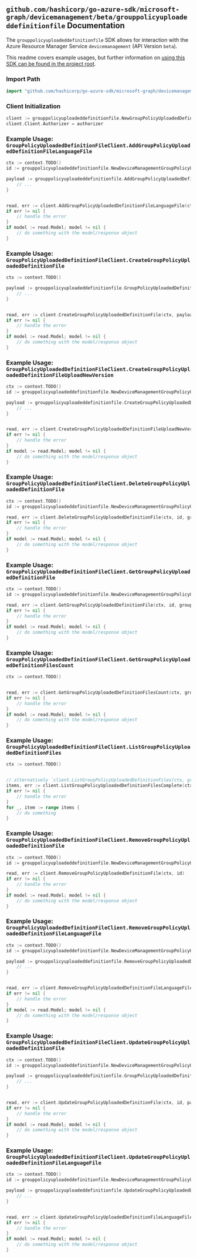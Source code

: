 
## `github.com/hashicorp/go-azure-sdk/microsoft-graph/devicemanagement/beta/grouppolicyuploadeddefinitionfile` Documentation

The `grouppolicyuploadeddefinitionfile` SDK allows for interaction with the Azure Resource Manager Service `devicemanagement` (API Version `beta`).

This readme covers example usages, but further information on [using this SDK can be found in the project root](https://github.com/hashicorp/go-azure-sdk/tree/main/docs).

### Import Path

```go
import "github.com/hashicorp/go-azure-sdk/microsoft-graph/devicemanagement/beta/grouppolicyuploadeddefinitionfile"
```


### Client Initialization

```go
client := grouppolicyuploadeddefinitionfile.NewGroupPolicyUploadedDefinitionFileClientWithBaseURI("https://management.azure.com")
client.Client.Authorizer = authorizer
```


### Example Usage: `GroupPolicyUploadedDefinitionFileClient.AddGroupPolicyUploadedDefinitionFileLanguageFile`

```go
ctx := context.TODO()
id := grouppolicyuploadeddefinitionfile.NewDeviceManagementGroupPolicyUploadedDefinitionFileID("groupPolicyUploadedDefinitionFileIdValue")

payload := grouppolicyuploadeddefinitionfile.AddGroupPolicyUploadedDefinitionFileLanguageFileRequest{
	// ...
}


read, err := client.AddGroupPolicyUploadedDefinitionFileLanguageFile(ctx, id, payload)
if err != nil {
	// handle the error
}
if model := read.Model; model != nil {
	// do something with the model/response object
}
```


### Example Usage: `GroupPolicyUploadedDefinitionFileClient.CreateGroupPolicyUploadedDefinitionFile`

```go
ctx := context.TODO()

payload := grouppolicyuploadeddefinitionfile.GroupPolicyUploadedDefinitionFile{
	// ...
}


read, err := client.CreateGroupPolicyUploadedDefinitionFile(ctx, payload)
if err != nil {
	// handle the error
}
if model := read.Model; model != nil {
	// do something with the model/response object
}
```


### Example Usage: `GroupPolicyUploadedDefinitionFileClient.CreateGroupPolicyUploadedDefinitionFileUploadNewVersion`

```go
ctx := context.TODO()
id := grouppolicyuploadeddefinitionfile.NewDeviceManagementGroupPolicyUploadedDefinitionFileID("groupPolicyUploadedDefinitionFileIdValue")

payload := grouppolicyuploadeddefinitionfile.CreateGroupPolicyUploadedDefinitionFileUploadNewVersionRequest{
	// ...
}


read, err := client.CreateGroupPolicyUploadedDefinitionFileUploadNewVersion(ctx, id, payload)
if err != nil {
	// handle the error
}
if model := read.Model; model != nil {
	// do something with the model/response object
}
```


### Example Usage: `GroupPolicyUploadedDefinitionFileClient.DeleteGroupPolicyUploadedDefinitionFile`

```go
ctx := context.TODO()
id := grouppolicyuploadeddefinitionfile.NewDeviceManagementGroupPolicyUploadedDefinitionFileID("groupPolicyUploadedDefinitionFileIdValue")

read, err := client.DeleteGroupPolicyUploadedDefinitionFile(ctx, id, grouppolicyuploadeddefinitionfile.DefaultDeleteGroupPolicyUploadedDefinitionFileOperationOptions())
if err != nil {
	// handle the error
}
if model := read.Model; model != nil {
	// do something with the model/response object
}
```


### Example Usage: `GroupPolicyUploadedDefinitionFileClient.GetGroupPolicyUploadedDefinitionFile`

```go
ctx := context.TODO()
id := grouppolicyuploadeddefinitionfile.NewDeviceManagementGroupPolicyUploadedDefinitionFileID("groupPolicyUploadedDefinitionFileIdValue")

read, err := client.GetGroupPolicyUploadedDefinitionFile(ctx, id, grouppolicyuploadeddefinitionfile.DefaultGetGroupPolicyUploadedDefinitionFileOperationOptions())
if err != nil {
	// handle the error
}
if model := read.Model; model != nil {
	// do something with the model/response object
}
```


### Example Usage: `GroupPolicyUploadedDefinitionFileClient.GetGroupPolicyUploadedDefinitionFilesCount`

```go
ctx := context.TODO()


read, err := client.GetGroupPolicyUploadedDefinitionFilesCount(ctx, grouppolicyuploadeddefinitionfile.DefaultGetGroupPolicyUploadedDefinitionFilesCountOperationOptions())
if err != nil {
	// handle the error
}
if model := read.Model; model != nil {
	// do something with the model/response object
}
```


### Example Usage: `GroupPolicyUploadedDefinitionFileClient.ListGroupPolicyUploadedDefinitionFiles`

```go
ctx := context.TODO()


// alternatively `client.ListGroupPolicyUploadedDefinitionFiles(ctx, grouppolicyuploadeddefinitionfile.DefaultListGroupPolicyUploadedDefinitionFilesOperationOptions())` can be used to do batched pagination
items, err := client.ListGroupPolicyUploadedDefinitionFilesComplete(ctx, grouppolicyuploadeddefinitionfile.DefaultListGroupPolicyUploadedDefinitionFilesOperationOptions())
if err != nil {
	// handle the error
}
for _, item := range items {
	// do something
}
```


### Example Usage: `GroupPolicyUploadedDefinitionFileClient.RemoveGroupPolicyUploadedDefinitionFile`

```go
ctx := context.TODO()
id := grouppolicyuploadeddefinitionfile.NewDeviceManagementGroupPolicyUploadedDefinitionFileID("groupPolicyUploadedDefinitionFileIdValue")

read, err := client.RemoveGroupPolicyUploadedDefinitionFile(ctx, id)
if err != nil {
	// handle the error
}
if model := read.Model; model != nil {
	// do something with the model/response object
}
```


### Example Usage: `GroupPolicyUploadedDefinitionFileClient.RemoveGroupPolicyUploadedDefinitionFileLanguageFile`

```go
ctx := context.TODO()
id := grouppolicyuploadeddefinitionfile.NewDeviceManagementGroupPolicyUploadedDefinitionFileID("groupPolicyUploadedDefinitionFileIdValue")

payload := grouppolicyuploadeddefinitionfile.RemoveGroupPolicyUploadedDefinitionFileLanguageFileRequest{
	// ...
}


read, err := client.RemoveGroupPolicyUploadedDefinitionFileLanguageFile(ctx, id, payload)
if err != nil {
	// handle the error
}
if model := read.Model; model != nil {
	// do something with the model/response object
}
```


### Example Usage: `GroupPolicyUploadedDefinitionFileClient.UpdateGroupPolicyUploadedDefinitionFile`

```go
ctx := context.TODO()
id := grouppolicyuploadeddefinitionfile.NewDeviceManagementGroupPolicyUploadedDefinitionFileID("groupPolicyUploadedDefinitionFileIdValue")

payload := grouppolicyuploadeddefinitionfile.GroupPolicyUploadedDefinitionFile{
	// ...
}


read, err := client.UpdateGroupPolicyUploadedDefinitionFile(ctx, id, payload)
if err != nil {
	// handle the error
}
if model := read.Model; model != nil {
	// do something with the model/response object
}
```


### Example Usage: `GroupPolicyUploadedDefinitionFileClient.UpdateGroupPolicyUploadedDefinitionFileLanguageFile`

```go
ctx := context.TODO()
id := grouppolicyuploadeddefinitionfile.NewDeviceManagementGroupPolicyUploadedDefinitionFileID("groupPolicyUploadedDefinitionFileIdValue")

payload := grouppolicyuploadeddefinitionfile.UpdateGroupPolicyUploadedDefinitionFileLanguageFileRequest{
	// ...
}


read, err := client.UpdateGroupPolicyUploadedDefinitionFileLanguageFile(ctx, id, payload)
if err != nil {
	// handle the error
}
if model := read.Model; model != nil {
	// do something with the model/response object
}
```
